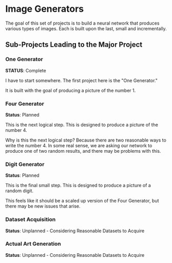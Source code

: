 # Image Generators

The goal of this set of projects is to build a neural network that produces various types of images. Each is built upon the last, small and incrementally.

## Sub-Projects Leading to the Major Project

### One Generator

**STATUS**: Complete

I have to start somewhere. The first project here is the "One Generator."

It is built with the goal of producing a picture of the number 1.

### Four Generator

**Status**: Planned

This is the next logical step. This is designed to produce a picture of the number 4.

Why is this the next logical step? Because there are two reasonable ways to write the number 4. In some real sense, we are asking our network to produce one of two random results, and there may be problems with this.

### Digit Generator

**Status**: Planned

This is the final small step. This is designed to produce a picture of a random digit.

This feels like it should be a scaled up version of the Four Generator, but there may be new issues that arise.

### Dataset Acquisition

**Status**: Unplanned - Considering Reasonable Datasets to Acquire

### Actual Art Generation

**Status**: Unplanned - Considering Reasonable Datasets to Acquire

